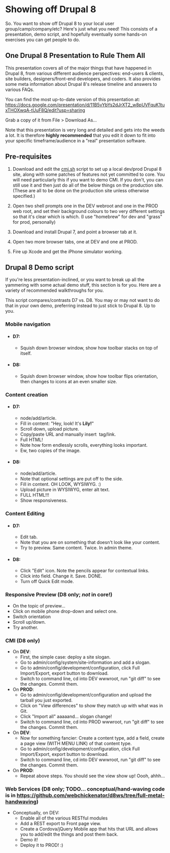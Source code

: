 Showing off Drupal 8
====================

So. You want to show off Drupal 8 to your local user group/camp/company/etc? Here's just what you need! This consists of a presentation, demo script, and hopefully eventually some hands-on exercises you can get people to do.

One Drupal 8 Presentation to Rule Them All
------------

This presentation covers all of the major things that have happened in Drupal 8, from various different audience perspectives: end-users & clients, site builders, designers/front-end developers, and coders. It also provides some meta information about Drupal 8's release timeline and answers to various FAQs.

You can find the most up-to-date version of this presentation at:
https://docs.google.com/presentation/d/11B5vYbYs2dJrXT2_w8pUVFquK1tuxTHOXwqA-tUuF8Q/edit?usp=sharing

Grab a copy of it from File > Download As...

Note that this presentation is very long and detailed and gets into the weeds a lot. It is therefore **highly recommended** that you edit it down to fit into your specific timeframe/audience in a "real" presentation software.

Pre-requisites
----
1. Download and edit the [cmi.sh](https://raw.github.com/webchickenator/drupal8-demo/master/cmi.sh) script to set up a local dev/prod Drupal 8 site, along with some patches of features not yet committed to core. You will need particularly this if you want to demo CMI. If you don't, you can still use it and then just do all of the below things on the production site. (These are all to be done on the production site unless otherwise specified.)

2. Open two shell prompts one in the DEV webroot and one in the PROD web root, and set their background colours to two very different settings so that it's clear which is which. (I use "homebrew" for dev and "grass" for prod, personally)

3. Download and install Drupal 7, and point a browser tab at it.
4. Open two more browser tabs, one at DEV and one at PROD.
5. Fire up Xcode and get the iPhone simulator working.


Drupal 8 Demo script
-----
If you're less presentation-inclined, or you want to break up all the yammering with some actual demo stuff, this section is for you. Here are a variety of recommended walkthroughs for you.

This script compares/contrasts D7 vs. D8. You may or may not want to do that in your own demo, preferring instead to just stick to Drupal 8. Up to you.

### Mobile navigation
  - #### D7:
    - Squish down browser window, show how toolbar stacks on top of itself.

  - #### D8:
    - Squish down browser window, show how toolbar flips orientation, then changes to icons at an even smaller size.

### Content creation
  - #### D7:
    - node/add/article.
    - Fill in content: "Hey, look! It's <strong>Lily!</strong>"
    - Scroll down, upload picture.
    - Copy/paste URL and manually insert <img> tag/link.
    - Full HTML!
    - Note how form endlessly scrolls, everything looks important.
    - Ew, two copies of the image.

  - #### D8:
    - node/add/article.
    - Note that optional settings are put off to the side.
    - Fill in content. OH LOOK, WYSIWYG. :)
    - Upload picture in WYSIWYG, enter alt text.
    - FULL HTML!!!
    - Show responsiveness.

### Content Editing
  - #### D7:
    - Edit tab.
    - Note that you are on something that doesn't look like your content.
    - Try to preview. Same content. Twice. In admin theme.

  - #### D8:
    - Click "Edit" icon. Note the pencils appear for contextual links.
    - Click into field. Change it. Save. DONE.
    - Turn off Quick Edit mode.

### Responsive Preview (D8 only; *not* in core!)
  - On the topic of preview...
  - Click on mobile phone drop-down and select one.
  - Switch orientation
  - Scroll up/down.
  - Try another.

### CMI (D8 only)
  - On **DEV**:
    - First, the simple case: deploy a site slogan.
    - Go to admin/config/system/site-information and add a slogan.
    - Go to admin/config/development/configuration, click Full Import/Export, export button to download.
    - Switch to command line, cd into DEV wwwroot, run "git diff" to see the changes. Commit them.
  - On **PROD**:
    - Go to admin/config/development/configuration and upload the tarball you just exported.
    - Click on "View differences" to show they match up with what was in Git.
    - Click "Import all" aaaaand... slogan change!
    - Switch to command line, cd into PROD wwwroot, run "git diff" to see the changes. Commit them.
  - On **DEV**:
    - Now for something fancier: Create a content type, add a field, create a page view (WITH MENU LINK) of that content type.
    - Go to admin/config/development/configuration, click Full Import/Export, export button to download.
    - Switch to command line, cd into DEV wwwroot, run "git diff" to see the changes. Commit them.
  - On **PROD**:
    - Repeat above steps. You should see the view show up! Oooh, ahhh...


### Web Services (D8 only; TODO... conceptual/hand-waving code is in https://github.com/webchickenator/d8ws/tree/full-metal-handwaving)
  - Conceptually, on DEV:
    - Enable all of the various RESTful modules
    - Add a REST export to Front page view.
    - Create a Cordova/jQuery Mobile app that hits that URL and allows you to add/edit the things and post them back.
    - Demo it!
    - Deploy it to PROD! :)
